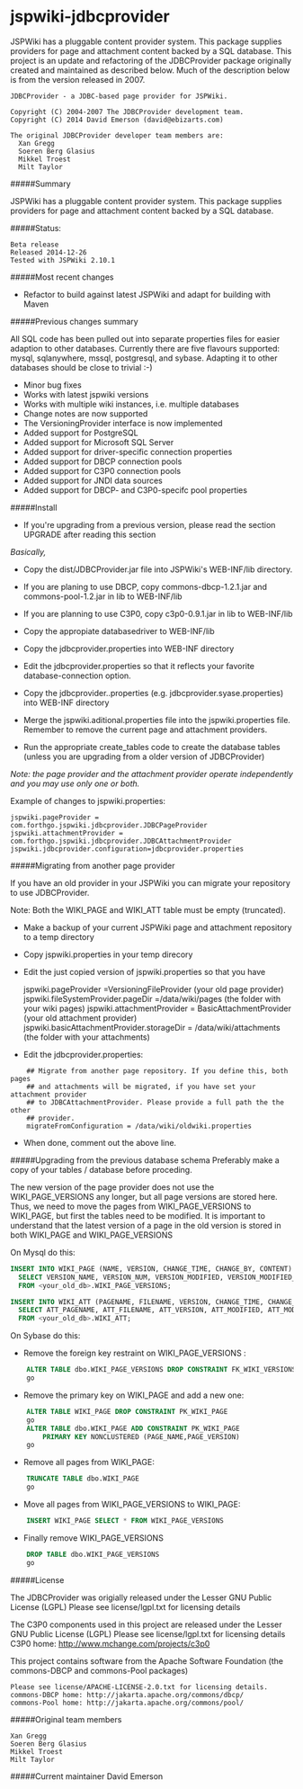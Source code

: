 jspwiki-jdbcprovider
====================

JSPWiki has a pluggable content provider system. This package supplies providers for page and attachment content backed by a SQL database. This project is an update and refactoring of the JDBCProvider package originally created and maintained as described below. Much of the description below is from the version released in 2007. 

    JDBCProvider - a JDBC-based page provider for JSPWiki.

    Copyright (C) 2004-2007 The JDBCProvider development team.
    Copyright (C) 2014 David Emerson (david@ebizarts.com)
    
    The original JDBCProvider developer team members are:
      Xan Gregg
      Soeren Berg Glasius
      Mikkel Troest
      Milt Taylor

#####Summary

JSPWiki has a pluggable content provider system. This package supplies
providers for page and attachment content backed by a SQL database.

#####Status:

    Beta release
    Released 2014-12-26
    Tested with JSPWiki 2.10.1

#####Most recent changes
* Refactor to build against latest JSPWiki and adapt for building with Maven


#####Previous changes summary

All SQL code has been pulled out into separate properties files for easier
adaption to other databases. Currently there are five flavours supported: mysql, 
sqlanywhere, mssql, postgresql, and sybase.
Adapting it to other databases should be close to trivial :-)

* Minor bug fixes
* Works with latest jspwiki versions
* Works with multiple wiki instances, i.e. multiple databases
* Change notes are now supported
* The VersioningProvider interface is now implemented
* Added support for PostgreSQL
* Added support for Microsoft SQL Server
* Added support for driver-specific connection properties
* Added support for DBCP connection pools
* Added support for C3P0 connection pools
* Added support for JNDI data sources
* Added support for DBCP- and C3P0-specifc pool properties

#####Install

* If you're upgrading from a previous version, please read the section UPGRADE 
  after reading this section

<em>Basically,</em>

 - Copy the dist/JDBCProvider.jar file into JSPWiki's WEB-INF/lib directory.
 - If you are planing to use DBCP, copy commons-dbcp-1.2.1.jar and commons-pool-1.2.jar in lib  to WEB-INF/lib 
 - If you are planning to use C3P0, copy c3p0-0.9.1.jar in lib to WEB-INF/lib
 - Copy the appropiate databasedriver to WEB-INF/lib
 - Copy the jdbcprovider.properties into WEB-INF directory
 - Edit the jdbcprovider.properties so that it reflects your favorite database-connection option.
 - Copy the jdbcprovider.<flavour>.properties (e.g. jdbcprovider.syase.properties) into WEB-INF directory
 
 - Merge the jspwiki.aditional.properties file into the jspwiki.properties file.
   Remember to remove the current page and attachment providers.
 - Run the appropriate create_tables code to create the database tables (unless
   you are upgrading from a older version of JDBCProvider)
 
<em>Note: the page provider and the attachment provider operate independently
      and you may use only one or both.</em>

Example of changes to jspwiki.properties:

    jspwiki.pageProvider = com.forthgo.jspwiki.jdbcprovider.JDBCPageProvider
    jspwiki.attachmentProvider = com.forthgo.jspwiki.jdbcprovider.JDBCAttachmentProvider
    jspwiki.jdbcprovider.configuration=jdbcprovider.properties


#####Migrating from another page provider

If you have an old provider in your JSPWiki you can migrate your repository to
use JDBCProvider. 

Note: Both the WIKI_PAGE and WIKI_ATT table must be empty (truncated).

* Make a backup of your current JSPWiki page and attachment repository to a 
  temp directory

* Copy jspwiki.properties in your temp direcory

* Edit the just copied version of jspwiki.properties so that you have


    jspwiki.pageProvider =VersioningFileProvider (your old page provider)
    jspwiki.fileSystemProvider.pageDir =/data/wiki/pages (the folder with your wiki pages)
    jspwiki.attachmentProvider = BasicAttachmentProvider (your old attachment provider)
    jspwiki.basicAttachmentProvider.storageDir = /data/wiki/attachments (the folder with your attachments)

* Edit the jdbcprovider.properties:

```
    ## Migrate from another page repository. If you define this, both pages 
    ## and attachments will be migrated, if you have set your attachment provider
    ## to JDBCAttachmentProvider. Please provide a full path the the other
    ## provider.
    migrateFromConfiguration = /data/wiki/oldwiki.properties
```

* When done, comment out the above line.


#####Upgrading from the previous database schema
Preferably make a copy of your tables / database before proceding.

The new version of the page provider does not use the WIKI_PAGE_VERSIONS any
longer, but all page versions are stored here. Thus, we need to move the pages 
from WIKI_PAGE_VERSIONS to WIKI_PAGE, but first the tables need to be modified. 
It is important to understand that the latest version of a page in the old
version is stored in both WIKI_PAGE and WIKI_PAGE_VERSIONS


On Mysql do this:
```SQL
INSERT INTO WIKI_PAGE (NAME, VERSION, CHANGE_TIME, CHANGE_BY, CONTENT)
  SELECT VERSION_NAME, VERSION_NUM, VERSION_MODIFIED, VERSION_MODIFIED_B, VERSION_TEXT
  FROM <your_old_db>.WIKI_PAGE_VERSIONS;

INSERT INTO WIKI_ATT (PAGENAME, FILENAME, VERSION, CHANGE_TIME, CHANGE_BY, DATA, LENGTH)
  SELECT ATT_PAGENAME, ATT_FILENAME, ATT_VERSION, ATT_MODIFIED, ATT_MODIFIED_BY, ATT_DATA, LENGTH(ATT_DATA)
  FROM <your_old_db>.WIKI_ATT;
```

On Sybase do this:

* Remove the foreign key restraint on WIKI_PAGE_VERSIONS :
```SQL
	ALTER TABLE dbo.WIKI_PAGE_VERSIONS DROP CONSTRAINT FK_WIKI_VERSIONS_WIKI_PAGE
	go
```

* Remove the primary key on WIKI_PAGE and add a new one:
```SQL
    ALTER TABLE WIKI_PAGE DROP CONSTRAINT PK_WIKI_PAGE
    go
    ALTER TABLE dbo.WIKI_PAGE ADD CONSTRAINT PK_WIKI_PAGE
        PRIMARY KEY NONCLUSTERED (PAGE_NAME,PAGE_VERSION)
    go
```
* Remove all pages from WIKI_PAGE:
```SQL
	TRUNCATE TABLE dbo.WIKI_PAGE
	go
```
* Move all pages from WIKI_PAGE_VERSIONS to WIKI_PAGE:
```SQL
	INSERT WIKI_PAGE SELECT * FROM WIKI_PAGE_VERSIONS
```
* Finally remove WIKI_PAGE_VERSIONS
```SQL
	DROP TABLE dbo.WIKI_PAGE_VERSIONS
	go
```

#####License

The JDBCProvider was origially released under the Lesser GNU Public License (LGPL)
  Please see license/lgpl.txt for licensing details

The C3P0 components used in this project are released under the Lesser GNU Public License (LGPL)
  Please see license/lgpl.txt for licensing details
  C3P0 home: http://www.mchange.com/projects/c3p0
  
This project contains software from the Apache Software Foundation (the commons-DBCP and commons-Pool packages)

	Please see license/APACHE-LICENSE-2.0.txt for licensing details.
	commons-DBCP home: http://jakarta.apache.org/commons/dbcp/
	commons-Pool home: http://jakarta.apache.org/commons/pool/

#####Original team members
```
Xan Gregg
Soeren Berg Glasius
Mikkel Troest
Milt Taylor
```
#####Current maintainer
David Emerson

